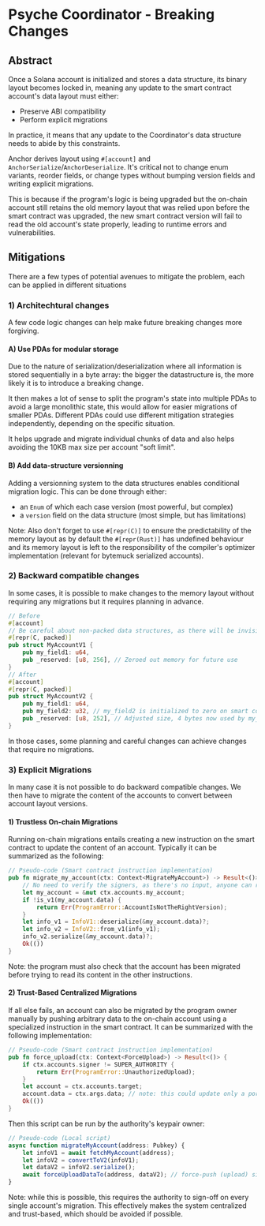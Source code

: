 
# Psyche Coordinator - Breaking Changes

## Abstract

Once a Solana account is initialized and stores a data structure, its binary layout becomes locked in, meaning any update to the smart contract account's data layout must either:

- Preserve ABI compatibility
- Perform explicit migrations

In practice, it means that any update to the Coordinator's data structure needs to abide by this constraints.

Anchor derives layout using `#[account]` and `AnchorSerialize`/`AnchorDeserialize`. It's critical not to change enum variants, reorder fields, or change types without bumping version fields and writing explicit migrations.

This is because if the program's logic is being upgraded but the on-chain account still retains the old memory layout that was relied upon before the smart contract was upgraded, the new smart contract version will fail to read the old account's state properly, leading to runtime errors and vulnerabilities.

## Mitigations

There are a few types of potential avenues to mitigate the problem, each can be applied in different situations

### 1) Architechtural changes

A few code logic changes can help make future breaking changes more forgiving.

#### A) Use PDAs for modular storage

Due to the nature of serialization/deserialization where all information is stored sequentially in a byte array: the bigger the datastructure is, the more likely it is to introduce a breaking change.

It then makes a lot of sense to split the program's state into multiple PDAs to avoid a large monolithic state, this would allow for easier migrations of smaller PDAs. Different PDAs could use different mitigation strategies independently, depending on the specific situation.

It helps upgrade and migrate individual chunks of data and also helps avoiding the 10KB max size per account "soft limit".

#### B) Add data-structure versionning

Adding a versionning system to the data structures enables conditional migration logic. This can be done through either:

- an `Enum` of which each case version (most powerful, but complex)
- a `version` field on the data structure (most simple, but has limitations)

Note: Also don't forget to use `#[repr(C)]` to ensure the predictability of the memory layout as by default the `#[repr(Rust)]` has undefined behaviour and its memory layout is left to the responsibility of the compiler's optimizer implementation (relevant for bytemuck serialized accounts).

### 2) Backward compatible changes

In some cases, it is possible to make changes to the memory layout without requiring any migrations but it requires planning in advance.

```rust
// Before
#[account]
// Be careful about non-packed data structures, as there will be invisible padding added by the compiler between fields
#[repr(C, packed)]
pub struct MyAccountV1 {
    pub my_field1: u64,
    pub _reserved: [u8, 256], // Zeroed out memory for future use
}
// After
#[account]
#[repr(C, packed)]
pub struct MyAccountV2 {
    pub my_field1: u64,
    pub my_field2: u32, // my_field2 is initialized to zero on smart contract upgrade
    pub _reserved: [u8, 252], // Adjusted size, 4 bytes now used by my_field2
}
```

In those cases, some planning and careful changes can achieve changes that require no migrations.

### 3) Explicit Migrations

In many case it is not possible to do backward compatible changes. We then have to migrate the content of the accounts to convert between account layout versions.

#### 1) Trustless On-chain Migrations

Running on-chain migrations entails creating a new instruction on the smart contract to update the content of an account. Typically it can be summarized as the following:

```rust
// Pseudo-code (Smart contract instruction implementation)
pub fn migrate_my_account(ctx: Context<MigrateMyAccount>) -> Result<()> {
    // No need to verify the signers, as there's no input, anyone can run this instruction
    let my_account = &mut ctx.accounts.my_account;
    if !is_v1(my_account.data) {
        return Err(ProgramError::AccountIsNotTheRightVersion);
    }
    let info_v1 = InfoV1::deserialize(&my_account.data)?;
    let info_v2 = InfoV2::from_v1(info_v1);
    info_v2.serialize(&my_account.data)?;
    Ok(())
}
```

Note: the program must also check that the account has been migrated before trying to read its content in the other instructions.

#### 2) Trust-Based Centralized Migrations

If all else fails, an account can also be migrated by the program owner manually by pushing arbitrary data to the on-chain account using a specialized instruction in the smart contract. It can be summarized with the following implementation:

```rust
// Pseudo-code (Smart contract instruction implementation)
pub fn force_upload(ctx: Context<ForceUpload>) -> Result<()> {
    if ctx.accounts.signer != SUPER_AUTHORITY {
        return Err(ProgramError::UnauthorizedUpload);
    }
    let account = ctx.accounts.target;
    account.data = ctx.args.data; // note: this could update only a portion of the account if too big
    Ok(())
}
```

Then this script can be run by the authority's keypair owner:

```typescript
// Pseudo-code (Local script)
async function migrateMyAccount(address: Pubkey) {
	let infoV1 = await fetchMyAccount(address);
	let infoV2 = convertToV2(infoV1);
	let dataV2 = infoV2.serialize();
	await forceUploadDataTo(address, dataV2); // force-push (upload) signed by program upgrade authority
}
```

Note: while this is possible, this requires the authority to sign-off on every single account's migration. This effectively makes the system centralized and trust-based, which should be avoided if possible.
